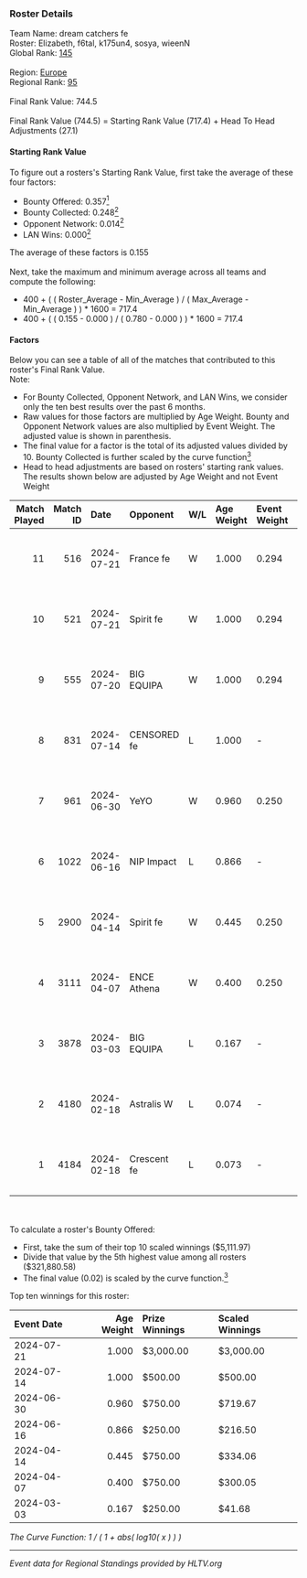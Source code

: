 ### Roster Details<br />
Team Name: dream catchers fe<br />
Roster: Elizabeth, f6tal, k175un4, sosya, wieenN<br />
Global Rank: [145](../standings_global.md)<br />
<br />
Region: [Europe]( ../standings_europe.md)<br />
Regional Rank: [95]( ../standings_europe.md)<br />
<br />
Final Rank Value:  744.5<br />
<br />
Final Rank Value (744.5) = Starting Rank Value (717.4) + Head To Head Adjustments (27.1)<br />

#### Starting Rank Value<br />
To figure out a rosters's Starting Rank Value, first take the average of these four factors:<br />
- Bounty Offered: 0.357[<sup>1</sup>](#table2)
- Bounty Collected: 0.248[<sup>2</sup>](#table1)
- Opponent Network: 0.014[<sup>2</sup>](#table1)
- LAN Wins: 0.000[<sup>2</sup>](#table1)

The average of these factors is 0.155<br />
<br />
Next, take the maximum and minimum average across all teams and compute the following:<br />
- 400 + ( ( Roster_Average - Min_Average ) / ( Max_Average - Min_Average ) ) * 1600 = 717.4
- 400 + ( ( 0.155 - 0.000 ) / ( 0.780 - 0.000 ) ) * 1600 = 717.4


#### Factors<br />
Below you can see a table of all of the matches that contributed to this roster's Final Rank Value.<br />
Note:<br />

- For Bounty Collected, Opponent Network, and LAN Wins, we consider only the ten best results over the past 6 months.
- Raw values for those factors are multiplied by Age Weight. Bounty and Opponent Network values are also multiplied by Event Weight. The adjusted value is shown in parenthesis.
- The final value for a factor is the total of its adjusted values divided by 10. Bounty Collected is further scaled by the curve function[<sup>3</sup>](#curveFunction)
- Head to head adjustments are based on rosters' starting rank values. The results shown below are adjusted by Age Weight and not Event Weight
<span id="table1"></span><br />


| Match Played | Match ID | Date       | Opponent    | W/L | Age Weight | Event Weight | Bounty Collected | Opponent Network | LAN Wins  | H2H Adj. | Roster                                   |
| -: | -: | :- | :- | :- | :- | :- | :- | :- | :- | -: | :- |
|           11 |      516 | 2024-07-21 | France fe   | W   | 1.000      | 0.294        | 0.006 (0.002)    | 0.117 (0.035)    | 0 (0.000) |    13.44 | Elizabeth, f6tal, k175un4, sosya, wieenN |
|           10 |      521 | 2024-07-21 | Spirit fe   | W   | 1.000      | 0.294        | 0.005 (0.001)    | 0.139 (0.041)    | 0 (0.000) |    11.64 | Elizabeth, f6tal, k175un4, sosya, wieenN |
|            9 |      555 | 2024-07-20 | BIG EQUIPA  | W   | 1.000      | 0.294        | 0.017 (0.005)    | 0.147 (0.043)    | 0 (0.000) |    18.15 | Elizabeth, f6tal, k175un4, sosya, wieenN |
|            8 |      831 | 2024-07-14 | CENSORED fe | L   | 1.000      | -            | -                | -                | -         |   -15.96 | Elizabeth, f6tal, k175un4, t4tty, wieenN |
|            7 |      961 | 2024-06-30 | YeYO        | W   | 0.960      | 0.250        | 0.001 (0.000)    | 0.000 (0.000)    | 0 (0.000) |     7.66 | Elizabeth, f6tal, k175un4, sosya, wieenN |
|            6 |     1022 | 2024-06-16 | NIP Impact  | L   | 0.866      | -            | -                | -                | -         |   -13.42 | k175un4, sosya, Stormy, unknxwn, wieenN  |
|            5 |     2900 | 2024-04-14 | Spirit fe   | W   | 0.445      | 0.250        | 0.005 (0.001)    | 0.139 (0.015)    | 0 (0.000) |     5.69 | k175un4, sosya, Stormy, trigusha, wieenN |
|            4 |     3111 | 2024-04-07 | ENCE Athena | W   | 0.400      | 0.250        | 0.002 (0.000)    | 0.034 (0.003)    | 0 (0.000) |     4.91 | k175un4, sosya, Stormy, trigusha, wieenN |
|            3 |     3878 | 2024-03-03 | BIG EQUIPA  | L   | 0.167      | -            | -                | -                | -         |    -2.22 | k175un4, sosya, Stormy, trigusha, wieenN |
|            2 |     4180 | 2024-02-18 | Astralis W  | L   | 0.074      | -            | -                | -                | -         |    -1.46 | k175un4, mikeri, sosya, Stormy, wieenN   |
|            1 |     4184 | 2024-02-18 | Crescent fe | L   | 0.073      | -            | -                | -                | -         |    -1.32 | k175un4, mikeri, sosya, Stormy, wieenN   |

<br />
<span id="table2"></span><br />
To calculate a roster's Bounty Offered:<br />

- First, take the sum of their top 10 scaled winnings ($5,111.97)
- Divide that value by the 5th highest value among all rosters ($321,880.58)
- The final value (0.02) is scaled by the curve function.[<sup>3</sup>](#curveFunction)

Top ten winnings for this roster:<br />

| Event Date | Age Weight | Prize Winnings | Scaled Winnings |
| :- | -: | :- | :- |
| 2024-07-21 |      1.000 | $3,000.00      | $3,000.00       |
| 2024-07-14 |      1.000 | $500.00        | $500.00         |
| 2024-06-30 |      0.960 | $750.00        | $719.67         |
| 2024-06-16 |      0.866 | $250.00        | $216.50         |
| 2024-04-14 |      0.445 | $750.00        | $334.06         |
| 2024-04-07 |      0.400 | $750.00        | $300.05         |
| 2024-03-03 |      0.167 | $250.00        | $41.68          |


<span id="curveFunction"></span>_The Curve Function: 1 / ( 1 + abs( log10( x ) ) )_<br />

---
_Event data for Regional Standings provided by HLTV.org_<br />
